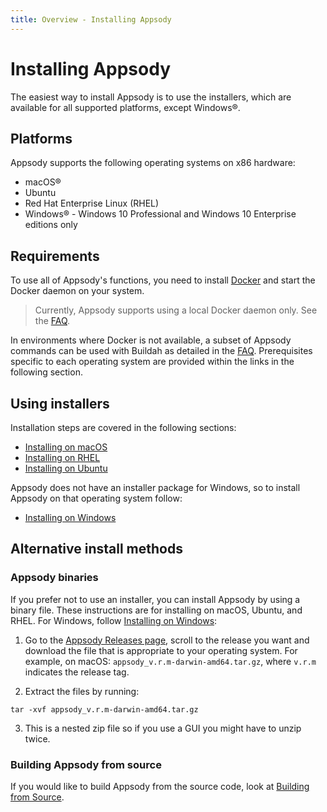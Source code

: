 ```yaml
---
title: Overview - Installing Appsody
---
```


# Installing Appsody

The easiest way to install Appsody is to use the installers, which are available for all supported platforms, except Windows&reg;.

## Platforms

Appsody supports the following operating systems on x86 hardware:

 - macOS&reg;
 - Ubuntu
 - Red Hat Enterprise Linux (RHEL)
 - Windows&reg; - Windows 10 Professional and Windows 10 Enterprise editions only

## Requirements

To use all of Appsody's functions, you need to install [Docker](https://docs.docker.com/get-started/) and start the Docker daemon on your system. 

> Currently, Appsody supports using a local Docker daemon only. See the [FAQ](/docs/faq/#12-can-i-use-the-minikube-docker-daemon-for-development).

In environments where Docker is not available, a subset of Appsody commands can be used with Buildah as detailed in the [FAQ](/docs/faq#9-can-i-use-appsody-without-docker). Prerequisites specific to each operating system are provided within the links in the following section.

## Using installers

Installation steps are covered in the following sections:

 - [Installing on macOS](/docs/installing/macos)
 - [Installing on RHEL](/docs/installing/rhel)
 - [Installing on Ubuntu](/docs/installing/ubuntu)

Appsody does not have an installer package for Windows, so to install Appsody on that operating system follow:

 - [Installing on Windows](/docs/installing/windows)

## Alternative install methods

### Appsody binaries

If you prefer not to use an installer, you can install Appsody by using a binary file. These instructions are for installing on macOS, Ubuntu, and RHEL. For Windows, follow [Installing on Windows](/docs/installing/windows):

1. Go to the [Appsody Releases page](https://github.com/appsody/appsody/releases), scroll to the release you want and download the file that is appropriate to your operating system. For example, on macOS: `appsody_v.r.m-darwin-amd64.tar.gz`, where `v.r.m` indicates the release tag.

2. Extract the files by running:
```
tar -xvf appsody_v.r.m-darwin-amd64.tar.gz
```

3. This is a nested zip file so if you use a GUI you might have to unzip twice.

### Building Appsody from source

If you would like to build Appsody from the source code, look at [Building from Source](https://github.com/appsody/appsody/blob/master/build.md).
